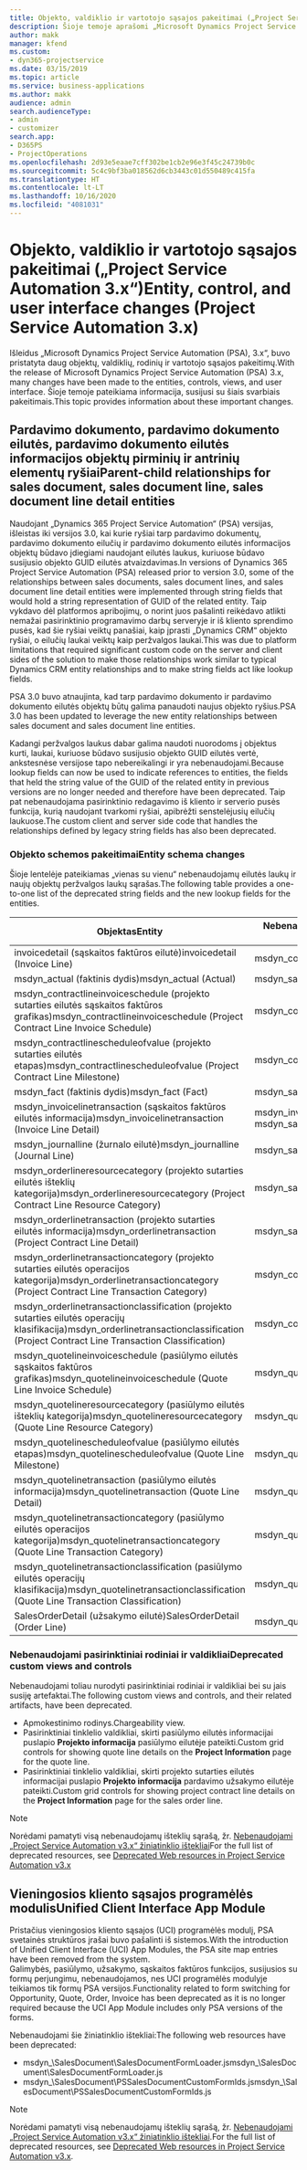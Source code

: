 ```yaml
---
title: Objekto, valdiklio ir vartotojo sąsajos pakeitimai („Project Service Automation 3.x“)
description: Šioje temoje aprašomi „Microsoft Dynamics Project Service Automation 3.x“ skirti sprendimo pakeitimai.
author: makk
manager: kfend
ms.custom:
- dyn365-projectservice
ms.date: 03/15/2019
ms.topic: article
ms.service: business-applications
ms.author: makk
audience: admin
search.audienceType:
- admin
- customizer
search.app:
- D365PS
- ProjectOperations
ms.openlocfilehash: 2d93e5eaae7cff302be1cb2e96e3f45c24739b0c
ms.sourcegitcommit: 5c4c9bf3ba018562d6cb3443c01d550489c415fa
ms.translationtype: HT
ms.contentlocale: lt-LT
ms.lasthandoff: 10/16/2020
ms.locfileid: "4081031"
---
```

# <a name="entity-control-and-user-interface-changes-project-service-automation-3x"></a><span data-ttu-id="6f33d-103">Objekto, valdiklio ir vartotojo sąsajos pakeitimai („Project Service Automation 3.x“)</span><span class="sxs-lookup"><span data-stu-id="6f33d-103">Entity, control, and user interface changes (Project Service Automation 3.x)</span></span>
<span data-ttu-id="6f33d-104">Išleidus „Microsoft Dynamics Project Service Automation (PSA), 3.x“, buvo pristatyta daug objektų, valdiklių, rodinių ir vartotojo sąsajos pakeitimų.</span><span class="sxs-lookup"><span data-stu-id="6f33d-104">With the release of Microsoft Dynamics Project Service Automation (PSA) 3.x, many changes have been made to the entities, controls, views, and user interface.</span></span> <span data-ttu-id="6f33d-105">Šioje temoje pateikiama informacija, susijusi su šiais svarbiais pakeitimais.</span><span class="sxs-lookup"><span data-stu-id="6f33d-105">This topic provides information about these important changes.</span></span>

## <a name="parent-child-relationships-for-sales-document-sales-document-line-sales-document-line-detail-entities"></a><span data-ttu-id="6f33d-106">Pardavimo dokumento, pardavimo dokumento eilutės, pardavimo dokumento eilutės informacijos objektų pirminių ir antrinių elementų ryšiai</span><span class="sxs-lookup"><span data-stu-id="6f33d-106">Parent-child relationships for sales document, sales document line, sales document line detail entities</span></span>
<span data-ttu-id="6f33d-107">Naudojant „Dynamics 365 Project Service Automation“ (PSA) versijas, išleistas iki versijos 3.0, kai kurie ryšiai tarp pardavimo dokumentų, pardavimo dokumento eilučių ir pardavimo dokumento eilutės informacijos objektų būdavo įdiegiami naudojant eilutės laukus, kuriuose būdavo susijusio objekto GUID eilutės atvaizdavimas.</span><span class="sxs-lookup"><span data-stu-id="6f33d-107">In versions of Dynamics 365 Project Service Automation (PSA) released prior to version 3.0, some of the relationships between sales documents, sales document lines, and sales document line detail entities were implemented through string fields that would hold a string representation of GUID of the related entity.</span></span> <span data-ttu-id="6f33d-108">Taip vykdavo dėl platformos apribojimų, o norint juos pašalinti reikėdavo atlikti nemažai pasirinktinio programavimo darbų serveryje ir iš kliento sprendimo pusės, kad šie ryšiai veiktų panašiai, kaip įprasti „Dynamics CRM“ objekto ryšiai, o eilučių laukai veiktų kaip peržvalgos laukai.</span><span class="sxs-lookup"><span data-stu-id="6f33d-108">This was due to platform limitations that required significant custom code on the server and client sides of the solution to make those relationships work similar to typical Dynamics CRM entity relationships and to make string fields act like lookup fields.</span></span>

<span data-ttu-id="6f33d-109">PSA 3.0 buvo atnaujinta, kad tarp pardavimo dokumento ir pardavimo dokumento eilutės objektų būtų galima panaudoti naujus objekto ryšius.</span><span class="sxs-lookup"><span data-stu-id="6f33d-109">PSA 3.0 has been updated to leverage the new entity relationships between sales document and sales document line entities.</span></span>

<span data-ttu-id="6f33d-110">Kadangi peržvalgos laukus dabar galima naudoti nuorodoms į objektus kurti, laukai, kuriuose būdavo susijusio objekto GUID eilutės vertė, ankstesnėse versijose tapo nebereikalingi ir yra nebenaudojami.</span><span class="sxs-lookup"><span data-stu-id="6f33d-110">Because lookup fields can now be used to indicate references to entities, the fields that held the string value of the GUID of the related entity in previous versions are no longer needed and therefore have been deprecated.</span></span> <span data-ttu-id="6f33d-111">Taip pat nebenaudojama pasirinktinio redagavimo iš kliento ir serverio pusės funkcija, kurią naudojant tvarkomi ryšiai, apibrėžti senstelėjusių eilučių laukuose.</span><span class="sxs-lookup"><span data-stu-id="6f33d-111">The custom client and server side code that handles the relationships defined by legacy string fields has also been deprecated.</span></span>

### <a name="entity-schema-changes"></a><span data-ttu-id="6f33d-112">Objekto schemos pakeitimai</span><span class="sxs-lookup"><span data-stu-id="6f33d-112">Entity schema changes</span></span>
<span data-ttu-id="6f33d-113">Šioje lentelėje pateikiamas „vienas su vienu“ nebenaudojamų eilutės laukų ir naujų objektų peržvalgos laukų sąrašas.</span><span class="sxs-lookup"><span data-stu-id="6f33d-113">The following table provides a one-to-one list of the deprecated string fields and the new lookup fields for the entities.</span></span> 

 <span data-ttu-id="6f33d-114">Objektas</span><span class="sxs-lookup"><span data-stu-id="6f33d-114">Entity</span></span> |   <span data-ttu-id="6f33d-115">Nebenaudojamas laukas (eilutė)</span><span class="sxs-lookup"><span data-stu-id="6f33d-115">Deprecated field (String)</span></span> | <span data-ttu-id="6f33d-116">Naujas laukas (peržvalga)</span><span class="sxs-lookup"><span data-stu-id="6f33d-116">New field (Lookup)</span></span>
--- | --- | ---
<span data-ttu-id="6f33d-117">invoicedetail (sąskaitos faktūros eilutė)</span><span class="sxs-lookup"><span data-stu-id="6f33d-117">invoicedetail (Invoice Line)</span></span> |  <span data-ttu-id="6f33d-118">msdyn_contractline</span><span class="sxs-lookup"><span data-stu-id="6f33d-118">msdyn_contractline</span></span> |    <span data-ttu-id="6f33d-119">msdyn_contractlineid</span><span class="sxs-lookup"><span data-stu-id="6f33d-119">msdyn_contractlineid</span></span>
<span data-ttu-id="6f33d-120">msdyn_actual (faktinis dydis)</span><span class="sxs-lookup"><span data-stu-id="6f33d-120">msdyn_actual (Actual)</span></span> | <span data-ttu-id="6f33d-121">msdyn_salescontractline</span><span class="sxs-lookup"><span data-stu-id="6f33d-121">msdyn_salescontractline</span></span> |   <span data-ttu-id="6f33d-122">msdyn_salescontractlineid</span><span class="sxs-lookup"><span data-stu-id="6f33d-122">msdyn_salescontractlineid</span></span>
<span data-ttu-id="6f33d-123">msdyn_contractlineinvoiceschedule (projekto sutarties eilutės sąskaitos faktūros grafikas)</span><span class="sxs-lookup"><span data-stu-id="6f33d-123">msdyn_contractlineinvoiceschedule (Project Contract Line Invoice Schedule)</span></span> |    <span data-ttu-id="6f33d-124">msdyn_contractline</span><span class="sxs-lookup"><span data-stu-id="6f33d-124">msdyn_contractline</span></span> |    <span data-ttu-id="6f33d-125">msdyn_contractlineid</span><span class="sxs-lookup"><span data-stu-id="6f33d-125">msdyn_contractlineid</span></span>
<span data-ttu-id="6f33d-126">msdyn_contractlinescheduleofvalue (projekto sutarties eilutės etapas)</span><span class="sxs-lookup"><span data-stu-id="6f33d-126">msdyn_contractlinescheduleofvalue (Project Contract Line Milestone)</span></span> |   <span data-ttu-id="6f33d-127">msdyn_contractline</span><span class="sxs-lookup"><span data-stu-id="6f33d-127">msdyn_contractline</span></span> |    <span data-ttu-id="6f33d-128">msdyn_contractlineid</span><span class="sxs-lookup"><span data-stu-id="6f33d-128">msdyn_contractlineid</span></span>
<span data-ttu-id="6f33d-129">msdyn_fact (faktinis dydis)</span><span class="sxs-lookup"><span data-stu-id="6f33d-129">msdyn_fact (Fact)</span></span> | <span data-ttu-id="6f33d-130">msdyn_salescontractline</span><span class="sxs-lookup"><span data-stu-id="6f33d-130">msdyn_salescontractline</span></span> |   <span data-ttu-id="6f33d-131">msdyn_salescontractlineid</span><span class="sxs-lookup"><span data-stu-id="6f33d-131">msdyn_salescontractlineid</span></span>
<span data-ttu-id="6f33d-132">msdyn_invoicelinetransaction (sąskaitos faktūros eilutės informacija)</span><span class="sxs-lookup"><span data-stu-id="6f33d-132">msdyn_invoicelinetransaction (Invoice Line Detail)</span></span> | <span data-ttu-id="6f33d-133">msdyn_invoiceline</span><span class="sxs-lookup"><span data-stu-id="6f33d-133">msdyn_invoiceline</span></span> <br> <span data-ttu-id="6f33d-134">msdyn_salescontractline</span><span class="sxs-lookup"><span data-stu-id="6f33d-134">msdyn_salescontractline</span></span> | <span data-ttu-id="6f33d-135">msdyn_invoicelineid</span><span class="sxs-lookup"><span data-stu-id="6f33d-135">msdyn_invoicelineid</span></span> <br> <span data-ttu-id="6f33d-136">msdyn_salescontractlineid</span><span class="sxs-lookup"><span data-stu-id="6f33d-136">msdyn_salescontractlineid</span></span>
<span data-ttu-id="6f33d-137">msdyn_journalline (žurnalo eilutė)</span><span class="sxs-lookup"><span data-stu-id="6f33d-137">msdyn_journalline (Journal Line)</span></span> |  <span data-ttu-id="6f33d-138">msdyn_salescontractline</span><span class="sxs-lookup"><span data-stu-id="6f33d-138">msdyn_salescontractline</span></span> |   <span data-ttu-id="6f33d-139">msdyn_salescontractlineid</span><span class="sxs-lookup"><span data-stu-id="6f33d-139">msdyn_salescontractlineid</span></span>
<span data-ttu-id="6f33d-140">msdyn_orderlineresourcecategory (projekto sutarties eilutės išteklių kategorija)</span><span class="sxs-lookup"><span data-stu-id="6f33d-140">msdyn_orderlineresourcecategory (Project Contract Line Resource Category)</span></span> | <span data-ttu-id="6f33d-141">msdyn_salescontractline</span><span class="sxs-lookup"><span data-stu-id="6f33d-141">msdyn_salescontractline</span></span> |   <span data-ttu-id="6f33d-142">msdyn_contractlineid</span><span class="sxs-lookup"><span data-stu-id="6f33d-142">msdyn_contractlineid</span></span>
<span data-ttu-id="6f33d-143">msdyn_orderlinetransaction (projekto sutarties eilutės informacija)</span><span class="sxs-lookup"><span data-stu-id="6f33d-143">msdyn_orderlinetransaction (Project Contract Line Detail)</span></span> | <span data-ttu-id="6f33d-144">msdyn_salescontractline</span><span class="sxs-lookup"><span data-stu-id="6f33d-144">msdyn_salescontractline</span></span> |   <span data-ttu-id="6f33d-145">msdyn_salescontractlineid</span><span class="sxs-lookup"><span data-stu-id="6f33d-145">msdyn_salescontractlineid</span></span>
<span data-ttu-id="6f33d-146">msdyn_orderlinetransactioncategory (projekto sutarties eilutės operacijos kategorija)</span><span class="sxs-lookup"><span data-stu-id="6f33d-146">msdyn_orderlinetransactioncategory (Project Contract Line Transaction Category)</span></span> |   <span data-ttu-id="6f33d-147">msdyn_contractline</span><span class="sxs-lookup"><span data-stu-id="6f33d-147">msdyn_contractline</span></span> |    <span data-ttu-id="6f33d-148">msdyn_contractlineid</span><span class="sxs-lookup"><span data-stu-id="6f33d-148">msdyn_contractlineid</span></span>
<span data-ttu-id="6f33d-149">msdyn_orderlinetransactionclassification (projekto sutarties eilutės operacijų klasifikacija)</span><span class="sxs-lookup"><span data-stu-id="6f33d-149">msdyn_orderlinetransactionclassification (Project Contract Line Transaction Classification)</span></span> |   <span data-ttu-id="6f33d-150">msdyn_contractline</span><span class="sxs-lookup"><span data-stu-id="6f33d-150">msdyn_contractline</span></span> |    <span data-ttu-id="6f33d-151">msdyn_contractlineid</span><span class="sxs-lookup"><span data-stu-id="6f33d-151">msdyn_contractlineid</span></span>
<span data-ttu-id="6f33d-152">msdyn_quotelineinvoiceschedule (pasiūlymo eilutės sąskaitos faktūros grafikas)</span><span class="sxs-lookup"><span data-stu-id="6f33d-152">msdyn_quotelineinvoiceschedule (Quote Line Invoice Schedule)</span></span> |  <span data-ttu-id="6f33d-153">msdyn_quoteline</span><span class="sxs-lookup"><span data-stu-id="6f33d-153">msdyn_quoteline</span></span> |   <span data-ttu-id="6f33d-154">msdyn_quotelineid</span><span class="sxs-lookup"><span data-stu-id="6f33d-154">msdyn_quotelineid</span></span>
<span data-ttu-id="6f33d-155">msdyn_quotelineresourcecategory (pasiūlymo eilutės išteklių kategorija)</span><span class="sxs-lookup"><span data-stu-id="6f33d-155">msdyn_quotelineresourcecategory (Quote Line Resource Category)</span></span> |    <span data-ttu-id="6f33d-156">msdyn_quoteline</span><span class="sxs-lookup"><span data-stu-id="6f33d-156">msdyn_quoteline</span></span> |   <span data-ttu-id="6f33d-157">msdyn_quotelineid</span><span class="sxs-lookup"><span data-stu-id="6f33d-157">msdyn_quotelineid</span></span>
<span data-ttu-id="6f33d-158">msdyn_quotelinescheduleofvalue (pasiūlymo eilutės etapas)</span><span class="sxs-lookup"><span data-stu-id="6f33d-158">msdyn_quotelinescheduleofvalue (Quote Line Milestone)</span></span> | <span data-ttu-id="6f33d-159">msdyn_quoteline</span><span class="sxs-lookup"><span data-stu-id="6f33d-159">msdyn_quoteline</span></span> |   <span data-ttu-id="6f33d-160">msdyn_quotelineid</span><span class="sxs-lookup"><span data-stu-id="6f33d-160">msdyn_quotelineid</span></span>
<span data-ttu-id="6f33d-161">msdyn_quotelinetransaction (pasiūlymo eilutės informacija)</span><span class="sxs-lookup"><span data-stu-id="6f33d-161">msdyn_quotelinetransaction (Quote Line Detail)</span></span> |    <span data-ttu-id="6f33d-162">msdyn_quoteline</span><span class="sxs-lookup"><span data-stu-id="6f33d-162">msdyn_quoteline</span></span> |   <span data-ttu-id="6f33d-163">msdyn_quotelineid</span><span class="sxs-lookup"><span data-stu-id="6f33d-163">msdyn_quotelineid</span></span>
<span data-ttu-id="6f33d-164">msdyn_quotelinetransactioncategory (pasiūlymo eilutės operacijos kategorija)</span><span class="sxs-lookup"><span data-stu-id="6f33d-164">msdyn_quotelinetransactioncategory (Quote Line Transaction Category)</span></span> |  <span data-ttu-id="6f33d-165">msdyn_quoteline</span><span class="sxs-lookup"><span data-stu-id="6f33d-165">msdyn_quoteline</span></span> |   <span data-ttu-id="6f33d-166">msdyn_quotelineid</span><span class="sxs-lookup"><span data-stu-id="6f33d-166">msdyn_quotelineid</span></span>
<span data-ttu-id="6f33d-167">msdyn_quotelinetransactionclassification (pasiūlymo eilutės operacijų klasifikacija)</span><span class="sxs-lookup"><span data-stu-id="6f33d-167">msdyn_quotelinetransactionclassification (Quote Line Transaction Classification)</span></span> |  <span data-ttu-id="6f33d-168">msdyn_quoteline</span><span class="sxs-lookup"><span data-stu-id="6f33d-168">msdyn_quoteline</span></span> |   <span data-ttu-id="6f33d-169">msdyn_quotelineid</span><span class="sxs-lookup"><span data-stu-id="6f33d-169">msdyn_quotelineid</span></span>
<span data-ttu-id="6f33d-170">SalesOrderDetail (užsakymo eilutė)</span><span class="sxs-lookup"><span data-stu-id="6f33d-170">SalesOrderDetail (Order Line)</span></span> | <span data-ttu-id="6f33d-171">msdyn_quotelineid</span><span class="sxs-lookup"><span data-stu-id="6f33d-171">msdyn_quotelineid</span></span> | <span data-ttu-id="6f33d-172">msdyn_quoteline</span><span class="sxs-lookup"><span data-stu-id="6f33d-172">msdyn_quoteline</span></span> 

### <a name="deprecated-custom-views-and-controls"></a><span data-ttu-id="6f33d-173">Nebenaudojami pasirinktiniai rodiniai ir valdikliai</span><span class="sxs-lookup"><span data-stu-id="6f33d-173">Deprecated custom views and controls</span></span>
<span data-ttu-id="6f33d-174">Nebenaudojami toliau nurodyti pasirinktiniai rodiniai ir valdikliai bei su jais susiję artefaktai.</span><span class="sxs-lookup"><span data-stu-id="6f33d-174">The following custom views and controls, and their related artifacts, have been deprecated.</span></span>

- <span data-ttu-id="6f33d-175">Apmokestinimo rodinys.</span><span class="sxs-lookup"><span data-stu-id="6f33d-175">Chargeability view.</span></span>
- <span data-ttu-id="6f33d-176">Pasirinktiniai tinklelio valdikliai, skirti pasiūlymo eilutės informacijai puslapio **Projekto informacija** pasiūlymo eilutėje pateikti.</span><span class="sxs-lookup"><span data-stu-id="6f33d-176">Custom grid controls for showing quote line details on the **Project Information** page for the quote line.</span></span>
- <span data-ttu-id="6f33d-177">Pasirinktiniai tinklelio valdikliai, skirti projekto sutarties eilutės informacijai puslapio **Projekto informacija** pardavimo užsakymo eilutėje pateikti.</span><span class="sxs-lookup"><span data-stu-id="6f33d-177">Custom grid controls for showing project contract line details on the **Project Information** page for the sales order line.</span></span>

> [!NOTE]
> <span data-ttu-id="6f33d-178">Norėdami pamatyti visą nebenaudojamų išteklių sąrašą, žr. [Nebenaudojami „Project Service Automation v3.x“ žiniatinklio ištekliai](../developer-guides/web-resources-deprecated-v3.x.md)</span><span class="sxs-lookup"><span data-stu-id="6f33d-178">For the full list of deprecated resources, see [Deprecated Web resources in Project Service Automation v3.x](../developer-guides/web-resources-deprecated-v3.x.md)</span></span>

## <a name="unified-client-interface-app-module"></a><span data-ttu-id="6f33d-179">Vieningosios kliento sąsajos programėlės modulis</span><span class="sxs-lookup"><span data-stu-id="6f33d-179">Unified Client Interface App Module</span></span>
<span data-ttu-id="6f33d-180">Pristačius vieningosios kliento sąsajos (UCI) programėlės modulį, PSA svetainės struktūros įrašai buvo pašalinti iš sistemos.</span><span class="sxs-lookup"><span data-stu-id="6f33d-180">With the introduction of Unified Client Interface (UCI) App Modules, the PSA site map entries have been removed from the system.</span></span>  
<span data-ttu-id="6f33d-181">Galimybės, pasiūlymo, užsakymo, sąskaitos faktūros funkcijos, susijusios su formų perjungimu, nebenaudojamos, nes UCI programėlės modulyje teikiamos tik formų PSA versijos.</span><span class="sxs-lookup"><span data-stu-id="6f33d-181">Functionality related to form switching for Opportunity, Quote, Order, Invoice has been deprecated as it is no longer required because the UCI App Module includes only PSA versions of the forms.</span></span>  

<span data-ttu-id="6f33d-182">Nebenaudojami šie žiniatinklio ištekliai:</span><span class="sxs-lookup"><span data-stu-id="6f33d-182">The following web resources have been deprecated:</span></span>

- <span data-ttu-id="6f33d-183">msdyn_\SalesDocument\SalesDocumentFormLoader.js</span><span class="sxs-lookup"><span data-stu-id="6f33d-183">msdyn_\SalesDocument\SalesDocumentFormLoader.js</span></span>
- <span data-ttu-id="6f33d-184">msdyn_\SalesDocument\PSSalesDocumentCustomFormIds.js</span><span class="sxs-lookup"><span data-stu-id="6f33d-184">msdyn_\SalesDocument\PSSalesDocumentCustomFormIds.js</span></span>

> [!NOTE]
> <span data-ttu-id="6f33d-185">Norėdami pamatyti visą nebenaudojamų išteklių sąrašą, žr. [Nebenaudojami „Project Service Automation v3.x“ žiniatinklio ištekliai](../developer-guides/web-resources-deprecated-v3.x.md).</span><span class="sxs-lookup"><span data-stu-id="6f33d-185">For the full list of deprecated resources, see [Deprecated Web resources in Project Service Automation v3.x](../developer-guides/web-resources-deprecated-v3.x.md).</span></span>


